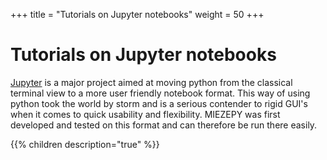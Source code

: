 +++
title = "Tutorials on Jupyter notebooks"
weight = 50
+++

# Tutorials on Jupyter notebooks

[Jupyter](http://jupyter.org/about) is a major project aimed at moving python from the classical terminal view to a more user friendly notebook format. This way of using python took the world by storm and is a serious contender to rigid GUI's when it comes to quick usability and flexibility. MIEZEPY was first developed and tested on this format and can therefore be run there easily.

{{% children description="true" %}}
